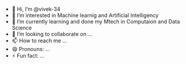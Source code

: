 - 👋 Hi, I’m @vivek-34
- 👀 I’m interested in Machine learnig and Artificial Intelligency
- 🌱 I’m currently learning  and done my  Mtech in Computaion and Data Science 
- 💞️ I’m looking to collaborate on ...
- 📫 How to reach me ... 
- 😄 Pronouns: ...
- ⚡ Fun fact: ...

<!---
vivek-34/vivek-34 is a ✨ special ✨ repository because its `README.md` (this file) appears on your GitHub profile.
You can click the Preview link to take a look at your changes.
--->
